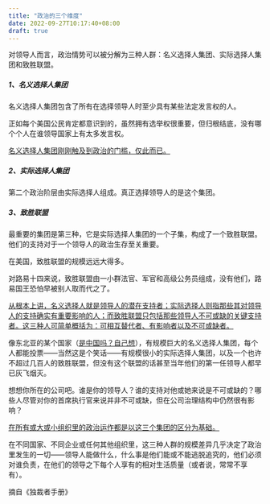 ```yaml
---
title: "政治的三个维度"
date: 2022-09-27T10:17:40+08:00
draft: true
---
```


对领导人而言，政治情势可以被分解为三种人群：名义选择人集团、实际选择人集团和致胜联盟。

##### 1、名义选择人集团

名义选择人集团包含了所有在选择领导人时至少具有某些法定发言权的人。

正如每个美国公民肯定都意识到的，虽然拥有选举权很重要，但归根结底，没有哪个个人在谁领导国家上有太多发言权。

[名义选择人集团刚刚触及到政治的门槛，仅此而已。]()

##### 2、实际选择人集团

第二个政治阶层由实际选择人组成。真正选择领导人的是这个集团。

##### 3、致胜联盟

最重要的集团是第三种，它是实际选择人集团的一个子集，构成了一个致胜联盟。他们的支持对于一个领导人的政治生存至关重要。

在美国，致胜联盟的规模远远大得多。

对路易十四来说，致胜联盟由一小群法官、军官和高级公务员组成，没有他们，路易国王恐怕早被别人取而代之了。

[从根本上讲，名义选择人就是领导人的潜在支持者；实际选择人则指那些其对领导人的支持确实有重要影响的人；而致胜联盟只包括那些领导人不可或缺的关键支持者。这三种人可简单概括为：可相互替代者、有影响者以及不可或缺者。]()

像东北亚的某个国家（[是中国吗？自己想]()），有规模巨大的名义选择人集团，每个人都能投票——当然这是个笑话——有规模很小的实际选择人集团，以及一个也许不超过几百人的致胜联盟，但没有这个联盟的话甚至当年他们的第一任领导人都早已灰飞烟灭。

想想你所在的公司吧。谁是你的领导人？谁的支持对他或她来说是不可或缺的？哪些人尽管对你的首席执行官来说并非不可或缺，但在公司治理结构中仍然很有影响？

[在所有或大或小组织里的政治运作都是以这三个集团的区分为基础。]()

在不同国家、不同企业或任何其他组织里，这三种人群的规模差异几乎决定了政治里发生的一切——领导人能做什么，什么事是他们能或不能逃脱追究的，他们必须对谁负责，在他们的领导之下每个人享有的相对生活质量（或者说，常常不享有）。


摘自《独裁者手册》